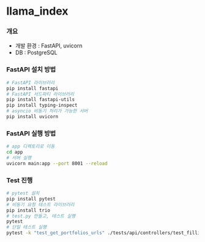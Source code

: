 # llama_index
### 개요
- 개발 환경 : FastAPI, uvicorn
- DB : PostgreSQL

### FastAPI 설치 방법
```bash
# FastAPI 라이브러리 
pip install fastapi
# FastAPI 서드파티 라이브러리
pip install fastapi-utils
pip install typing-inspect
# asyncio 비동기 처리가 가능한 서버
pip install uvicorn
```

### FastAPI 실행 방법
```bash
# app 디렉토리로 이동
cd app
# 서버 실행
uvicorn main:app --port 8001 --reload
```

### Test 진행
```bash
# pytest 설치
pip install pytest
# 비동기 요청 테스트 라이브러리
pip install trio
# test.py 만들고, 테스트 실행
pytest
# 단일 테스트 실행
pytest -k "test_get_portfolios_urls" ./tests/api/controllers/test_fillings_controller.py
```